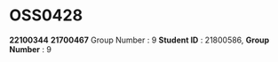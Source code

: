 # OSS0428
**22100344**
**21700467**
Group Number : 9
**Student ID** : 21800586, **Group Number** : 9

